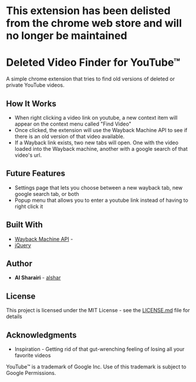 # This extension has been delisted from the chrome web store and will no longer be maintained

# Deleted Video Finder for YouTube™

A simple chrome extension that tries to find old versions of deleted or private YouTube videos.

## How It Works
* When right clicking a video link on youtube, a new context item will appear on the context menu called "Find Video" 
* Once clicked, the extension will use the Wayback Machine API to see if there is an old version of that video available.
* If a Wayback link exists, two new tabs will open. One with the video loaded into the Wayback machine, another with a
google search of that video's url. 

## Future Features
* Settings page that lets you choose between a new wayback tab, new google search tab, or both
* Popup menu that allows you to enter a youtube link instead of having to right click it

## Built With

* [Wayback Machine API](https://archive.org/help/wayback_api.php) - 
* [jQuery](https://jquery.com/download/) 


## Author

* **Al Sharairi** - [alshar](https://github.com/alshar)

## License

This project is licensed under the MIT License - see the [LICENSE.md](https://github.com/alshar/Deleted-Video-Finder-For-YouTube-/blob/master/LICENSE) file for details

## Acknowledgments

* Inspiration - Getting rid of that gut-wrenching feeling of losing all your favorite videos

YouTube™ is a trademark of Google Inc. Use of this trademark is subject to Google Permissions.
